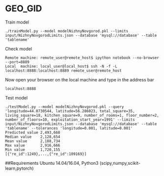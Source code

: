 # GEO_GID

Train model
```
./trainModel.py --model modelNizhnyNovgorod.pkl --limits input/NizhnyNovgorodLimits.json --database 'mysql://database' --table 'tablename'
```
Check model
```
Remote machine: remote_user@remote_host$ ipython notebook --no-browser --port=8889
Local  machine: local_user@local_host$ ssh -N -f -L localhost:8888:localhost:8889 remote_user@remote_host
```
Now open your browser on the local machine and type in the address bar
```
localhost:8888
```
Test  model
```
./testModel.py --model modelNizhnyNovgorod.pkl --query 'longitude=44.0730544, latitude=56.286023, total_square=35, living_square=18, kitchen_square=9, number_of_rooms=1, floor_number=2, number_of_floors=10, exploitation_start_year=1991' --limits input/NizhnyNovgorodLimits.json --database 'mysql://database' --table 'tablename' --tolerances 'longitude=0.001, latitude=0.001'
Predicted value 2,493,668
Median value    2,128,654
Mean value      2,188,734
Max value       2,916,666
Min value       1,720,155
[{"re_id":1249},...,{"re_id":109169}]
```

##Requirements
Ubuntu 14.04/16.04, Python3 (scipy,numpy,scikit-learn,pytorch)
